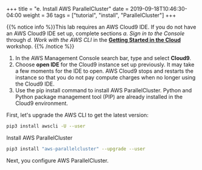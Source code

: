 +++
title = "e. Install AWS ParallelCluster"
date = 2019-09-18T10:46:30-04:00
weight = 36
tags = ["tutorial", "install", "ParallelCluster"]
+++

{{% notice info %}}This lab requires an AWS Cloud9 IDE. If you do not have an AWS Cloud9 IDE set up, complete sections *a. Sign in to the Console* through *d. Work with the AWS CLI* in the [**Getting Started in the Cloud**](/02-aws-getting-started.html) workshop.
{{% /notice %}}

1. In the AWS Management Console search bar, type and select **Cloud9**. 
2. Choose **open IDE** for the Cloud9 instance set up previously. It may take a few moments for the IDE to open. AWS Cloud9 stops and restarts the instance so that you do not pay compute charges when no longer using the Cloud9 IDE.
3. Use the pip install command to install AWS ParallelCluster. Python and Python package management tool (PIP) are already installed in the Cloud9 environment.

First, let's upgrade the AWS CLI to get the latest version:

```bash
pip3 install awscli -U --user
```

Install AWS ParallelCluster

```bash
pip3 install "aws-parallelcluster" --upgrade --user
```

Next, you configure AWS ParallelCluster.
